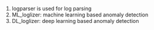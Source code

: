 1. logparser is used for log parsing
2. ML_loglizer: machine learning based anomaly detection
3. DL_loglizer: deep learning based anomaly detection